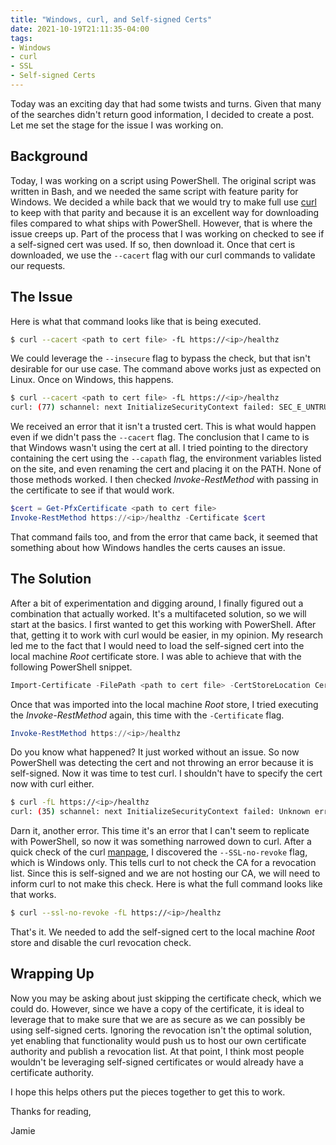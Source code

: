 ```yaml
---
title: "Windows, curl, and Self-signed Certs"
date: 2021-10-19T21:11:35-04:00
tags:
- Windows
- curl
- SSL
- Self-signed Certs
---
```


Today was an exciting day that had some twists and turns. Given that many of the searches didn't return good information, I decided to create a post. Let me set the stage for the issue I was working on.

## Background

Today, I was working on a script using PowerShell. The original script was written in Bash, and we needed the same script with feature parity for Windows. We decided a while back that we would try to make full use [curl](https://curl.se) to keep with that parity and because it is an excellent way for downloading files compared to what ships with PowerShell. However, that is where the issue creeps up. Part of the process that I was working on checked to see if a self-signed cert was used. If so, then download it. Once that cert is downloaded, we use the `--cacert` flag with our curl commands to validate our requests. 

## The Issue

Here is what that command looks like that is being executed.

```Bash
$ curl --cacert <path to cert file> -fL https://<ip>/healthz
```

We could leverage the `--insecure` flag to bypass the check, but that isn't desirable for our use case. The command above works just as expected on Linux. Once on Windows, this happens.

```Bash
$ curl --cacert <path to cert file> -fL https://<ip>/healthz
curl: (77) schannel: next InitializeSecurityContext failed: SEC_E_UNTRUSTED_ROOT (0x80090325) - The certificate chain was issued by an authority that is not trusted.
```

We received an error that it isn't a trusted cert. This is what would happen even if we didn't pass the `--cacert` flag. The conclusion that I came to is that Windows wasn't using the cert at all. I tried pointing to the directory containing the cert using the `--capath` flag, the environment variables listed on the site, and even renaming the cert and placing it on the PATH. None of those methods worked. I then checked *Invoke-RestMethod* with passing in the certificate to see if that would work.

```PowerShell
$cert = Get-PfxCertificate <path to cert file>
Invoke-RestMethod https://<ip>/healthz -Certificate $cert
```

That command fails too, and from the error that came back, it seemed that something about how Windows handles the certs causes an issue.

## The Solution

After a bit of experimentation and digging around, I finally figured out a combination that actually worked. It's a multifaceted solution, so we will start at the basics. I first wanted to get this working with PowerShell. After that, getting it to work with curl would be easier, in my opinion. My research led me to the fact that I would need to load the self-signed cert into the local machine *Root* certificate store. I was able to achieve that with the following PowerShell snippet.

```PowerShell
Import-Certificate -FilePath <path to cert file> -CertStoreLocation Cert:\LocalMachine\Root | Out-Null
```

Once that was imported into the local machine *Root* store, I tried executing the *Invoke-RestMethod* again, this time with the `-Certificate` flag.

```PowerShell
Invoke-RestMethod https://<ip>/healthz 
```

Do you know what happened? It just worked without an issue. So now PowerShell was detecting the cert and not throwing an error because it is self-signed. Now it was time to test curl. I shouldn't have to specify the cert now with curl either.

```Bash
$ curl -fL https://<ip>/healthz
curl: (35) schannel: next InitializeSecurityContext failed: Unknown error (0x80092012) - The revocation function was unable to check revocation for the certificate.
```

Darn it, another error. This time it's an error that I can't seem to replicate with PowerShell, so now it was something narrowed down to curl. After a quick check of the curl [manpage](https://curl.se/docs/manpage.html), I discovered the `--SSL-no-revoke` flag, which is Windows only. This tells curl to not check the CA for a revocation list. Since this is self-signed and we are not hosting our CA, we will need to inform curl to not make this check. Here is what the full command looks like that works.

```Bash
$ curl --ssl-no-revoke -fL https://<ip>/healthz
```

That's it. We needed to add the self-signed cert to the local machine *Root* store and disable the curl revocation check. 

## Wrapping Up

Now you may be asking about just skipping the certificate check, which we could do. However, since we have a copy of the certificate, it is ideal to leverage that to make sure that we are as secure as we can possibly be using self-signed certs. Ignoring the revocation isn't the optimal solution, yet enabling that functionality would push us to host our own certificate authority and publish a revocation list. At that point, I think most people wouldn't be leveraging self-signed certificates or would already have a certificate authority. 

I hope this helps others put the pieces together to get this to work.

Thanks for reading,

Jamie
